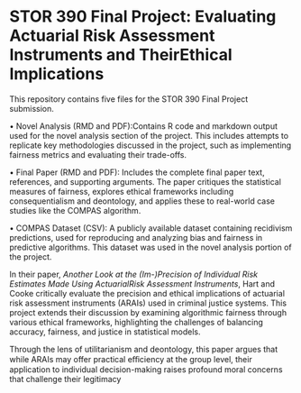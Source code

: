 # STOR 390 Final Project: Evaluating Actuarial Risk Assessment Instruments and TheirEthical Implications
This repository contains five files for the STOR 390 Final Project submission.

• Novel Analysis (RMD and PDF):Contains R code and markdown output used for the novel analysis section of the project. This includes attempts to replicate key methodologies discussed in the project, such as implementing fairness metrics and evaluating their trade-offs.

• Final Paper (RMD and PDF): Includes the complete final paper text, references, and supporting arguments. The paper critiques the statistical measures of fairness, explores ethical frameworks including consequentialism and deontology, and applies these to real-world case studies like the COMPAS algorithm.

• COMPAS Dataset (CSV): A publicly available dataset containing recidivism predictions, used for reproducing and analyzing bias and fairness in predictive algorithms. This dataset was used in the novel analysis portion of the project.

In their paper, *Another Look at the (Im-)Precision of Individual Risk Estimates Made Using ActuarialRisk Assessment Instruments*, Hart and Cooke critically evaluate the precision and ethical implications of actuarial risk assessment instruments (ARAIs) used in criminal justice systems. This project extends their discussion by examining algorithmic fairness through various ethical frameworks, highlighting the challenges of balancing accuracy, fairness, and justice in statistical models.

Through the lens of utilitarianism and deontology, this paper argues that while ARAIs may offer practical eﬀiciency at the group level, their application to individual decision-making raises profound moral concerns that challenge their legitimacy
